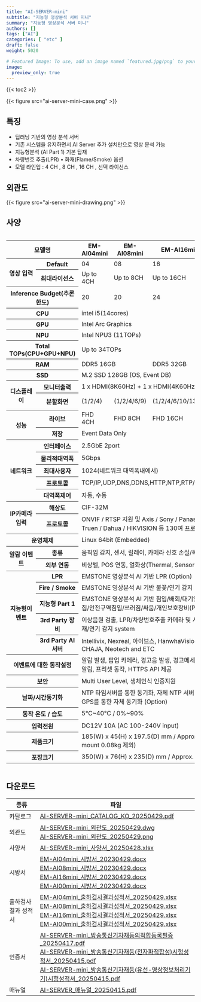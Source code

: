 ```yaml
---
title: "AI-SERVER-mini"
subtitle: "지능형 영상분석 서버 미니"
summary: "지능형 영상분석 서버 미니"
authors: []
tags: ["AI"]
categories: [ "etc" ]
draft: false
weight: 5020

# Featured Image: To use, add an image named `featured.jpg/png` to your page's folder.
image:
  preview_only: true
---
```


{{< toc2 >}}

<div class="container">
<div class="row justify-content-center align-items-center">
<div class="col-sm-5">

{{< figure src="ai-server-mini-case.png" >}}

</div>
</div>
</div>

<div class="container">
<div class="row justify-content-center">
<div class="col-12 col-sm-7 pl-0">


## 특징

- 딥러닝 기반의 영상 분석 서버
- 기존 시스템을 유지하면서 AI Server 추가 설치만으로 영상 분석 가능
- 지능형분석 (AI Part 1) 기본 탑재
- 차량번호 추출(LPR) • 화재(Flame/Smoke) 옵션
- 모델 라인업 : 4 CH , 8 CH , 16 CH , 선택 라이선스

</div>
<div class="col-12 col-sm-5 pl-0">

## 외관도

{{< figure src="ai-server-mini-drawing.png" >}}

</div>
</div>
</div>

## 사양

<div style="overflow-x: auto">
<table class="spec">
<thead>
<tr>
<th colspan="2">모델명</th>
<th>EM-AI04mini</th>
<th>EM-AI08mini</th>
<th>EM-AI16mini</th>
<th>EM-AI00mini</th>
</tr>
</thead>
<tbody>
<tr>
<th rowspan="2">영상 입력</th>
<th>Default</th>
<td>04</td>
<td>08</td>
<td>16</td>
<td>0</td>
</tr>
<tr>
<th>최대라이선스</th>
<td>Up to 4CH</td>
<td>Up to 8CH</td>
<td>Up to 16CH</td>
<td>Up to 16CH</td>
</tr>
<tr>
<th colspan="2">Inference Budget(추론한도)</th>
<td>20</td>
<td>20</td>
<td>24</td>
<td>24</td>
</tr>
<tr>
<th colspan="2">CPU</th>
<td colspan="4">intel i5(14cores)</td>
</tr>
<tr>
<th colspan="2">GPU</th>
<td colspan="4">Intel Arc Graphics</td>
</tr>
<tr>
<th colspan="2">NPU</th>
<td colspan="4">Intel NPU3 (11TOPs)</td>
</tr>
<tr>
<th colspan="2">Total TOPs(CPU+GPU+NPU)</th>
<td colspan="4">Up to 34TOPs</td>
</tr>
<tr>
<th colspan="2">RAM</th>
<td colspan="2">DDR5 16GB</td>
<td colspan="2">DDR5 32GB</td>
</tr>
<tr>
<th colspan="2">SSD</th>
<td colspan="4">M.2 SSD 128GB (OS, Event DB)</td>
</tr>
<tr>
<th rowspan="2">디스플레이</th>
<th>모니터출력</th>
<td colspan="4">1 x HDMI(8K60Hz) + 1 x HDMI(4K60Hz)</td>
</tr>
<tr>
<th>분할화면</td>
<td>(1/2/4)</td>
<td>(1/2/4/6/9)</td>
<td>(1/2/4/6/10/13/16)</td>
<td>depend on CH</td>
</tr>
<tr>
<th rowspan="2">성능</th>
<th>라이브</td>
<td>FHD 4CH</td>
<td>FHD 8CH</td>
<td>FHD 16CH</td>
<td>up to license</td>
</tr>
<th>저장</th>
<td colspan="4">Event Data Only</td>
</tr>
<tr>
<th rowspan="5">네트워크</th>
<th>인터페이스</th>
<td colspan="4">2.5GbE 2port</td>
</tr>
<tr>
<th>물리적대역폭</th>
<td colspan="4">5Gbps</td>
</tr>
<tr>
<th>최대사용자</th>
<td colspan="4">1024(네트워크 대역폭내에서)</td>
</tr>
<tr>
<th>프로토콜</th>
<td colspan="4">TCP/IP,UDP,DNS,DDNS,HTTP,NTP,RTP/RTCP,RTSP</td>
</tr>
<tr>
<th>대역폭제어</th>
<td colspan="4">자동, 수동</td>
</tr>
<tr>
<th rowspan="2">IP카메라 입력</th>
<th>해상도</th>
<td colspan="4">CIF-32M</td>
</tr>
<tr>
<th>프로토콜</th>
<td colspan="4">ONVIF / RTSP 지원 및 Axis / Sony / Panasonic / Hanwha / Truen / Dahua / HIKVISION 등 130여 프로토콜</td>
</tr>
<tr>
<th colspan="2">운영체제</th>
<td colspan="4">Linux 64bit (Embedded)</td>
</tr>
<tr>
<th rowspan="2">알람 이벤트</th>
<th>종류</th>
<td colspan="4">움직임 감지, 센서, 릴레이, 카메라 신호 손실/복구</td>
</tr>
<tr>
<th>외부 연동</th>
<td colspan="4">비상벨, POS 연동, 열화상(Thermal, Sensor)</td>
</tr>
<tr>
<th rowspan="5">지능형이벤트</th>
<th>LPR</th>
<td colspan="4">EMSTONE 영상분석 AI 기반 LPR (Option)</td>
</tr>
<tr>
<th>Fire / Smoke</th>
<td colspan="4">EMSTONE 영상분석 AI 기반 불꽃/연기 감지 (Option)</td>
</tr>
<tr>
<th>지능형 Part 1</th>
<td colspan="4">EMSTONE 영상분석 AI 기반 침입/배회/대기열/피플카운팅/군집/안전구역침입/쓰러짐/싸움/개인보호장비(PPE) and ETC</td>
</tr>
<tr>
<th>3rd Party 장비</th>
<td colspan="4">이상음원 검출, LPR/차량번호추출 카메라 및 서버, 영상분석 화재/연기 감지 system</td>
</tr>
<tr>
<th>3rd Party AI서버</th>
<td colspan="4">Intellivix, Nexreal, 아이브스, HanwhaVision, Truen, ITX, CHAJA, Neotech and ETC</td>
</tr>
<tr>
<th colspan="2">이벤트에 대한 동작설정</th>
<td colspan="4">알람 발생, 팝업 카메라, 경고음 발생, 경고메세지 발생, E-mail 알림, 프리셋 동작, HTTPS API 제공</td>
</tr>
<tr>
<th colspan="2">보안</th>
<td colspan="4">Multi User Level, 생체인식 인증지원</td>
</tr>
<tr>
<th colspan="2">날짜/시간동기화</th>
<td colspan="4">NTP 타임서버를 통한 동기화, 자체 NTP 서버 기능, 또는 USB GPS를 통한 자체 동기화 (Option)</td>
</tr>
<tr>
<th colspan="2">동작 온도 / 습도</th>
<td colspan="4">5℃~40℃ / 0%~90%</td>
</tr>
<tr>
<th colspan="2">입력전원</th>
<td colspan="4">DC12V 10A (AC 100-240V input)</td>
</tr>
<tr>
<th colspan="2">제품크기</th>
<td colspan="4">185(W) x 45(H) x 197.5(D) mm / Approx. 1.14 kg (Vesa mount 0.08kg 제외)</td>
</tr>
<tr>
<th colspan="2">포장크기</th>
<td colspan="4">350(W) x 76(H) x 235(D) mm / Approx. 1.95 kg</td>
</tr>
</tbody>
</table>
</div>

## 다운로드

종류 | 파일
---- | ----
카탈로그 | [AI-SERVER-mini_CATALOG_KO_20250429.pdf](https://www.emstone.com/data/sales/ko/AI-SERVER-mini_CATALOG_KO_20250429.pdf)
외관도 | [AI-SERVER-mini_외관도_20250429.dwg](https://www.emstone.com/data/sales/ko/AI-SERVER-mini_외관도_20250429.dwg)<br>[AI-SERVER-mini_외관도_20250429.png](https://www.emstone.com/data/sales/ko/AI-SERVER-mini_외관도_20250429.png)
사양서 | [AI-SERVER-mini_사양서_20250428.xlsx](https://www.emstone.com/data/sales/ko/AI-SERVER-mini_사양서_20250428.xlsx)
시방서 | [EM-AI04mini_시방서_20230429.docx](https://www.emstone.com/data/sales/ko/EM-AI04mini_시방서_20230429.docx)<br>[EM-AI08mini_시방서_20230429.docx](https://www.emstone.com/data/sales/ko/EM-AI08mini_시방서_20230429.docx)<br>[EM-AI16mini_시방서_20230429.docx](https://www.emstone.com/data/sales/ko/EM-AI16mini_시방서_20230429.docx)<br>[EM-AI00mini_시방서_20230429.docx](https://www.emstone.com/data/sales/ko/EM-AI00mini_시방서_20230429.docx)
출하검사 결과 성적서 | [EM-AI04mini_출하검사결과성적서_20250429.xlsx](https://www.emstone.com/data/sales/ko/EM-AI04mini_출하검사결과성적서_20250429.xlsx)<br>[EM-AI08mini_출하검사결과성적서_20250429.xlsx](https://www.emstone.com/data/sales/ko/EM-AI08mini_출하검사결과성적서_20250429.xlsx)<br>[EM-AI16mini_출하검사결과성적서_20250429.xlsx](https://www.emstone.com/data/sales/ko/EM-AI16mini_출하검사결과성적서_20250429.xlsx)<br>[EM-AI00mini_출하검사결과성적서_20250429.xlsx](https://www.emstone.com/data/sales/ko/EM-AI00mini_출하검사결과성적서_20250429.xlsx)
인증서 | [AI-SERVER-mini_방송통신기자재등의적합등록필증_20250417.pdf](https://www.emstone.com/data/sales/ko/AI-SERVER-mini_방송통신기자재등의적합등록필증_20250417.pdf)<br>[AI-SERVER-mini_방송통신기자재등(전자파적합성)시험성적서_20250415.pdf](https://www.emstone.com/data/sales/ko/AI-SERVER-mini_방송통신기자재등(전자파적합성)시험성적서_20250415.pdf)<br>[AI-SERVER-mini_방송통신기자재등(유선-영상정보처리기기)시험성적서_20250415.pdf](https://www.emstone.com/data/sales/ko/AI-SERVER-mini_방송통신기자재등(유선-영상정보처리기기)시험성적서_20250415.pdf)
매뉴얼 | [AI-SERVER_매뉴얼_20250415.pdf](https://www.emstone.com/data/sales/ko/AI-SERVER_매뉴얼_20250415.pdf)